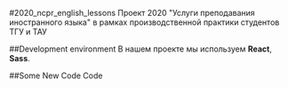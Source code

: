 #2020_ncpr_english_lessons
Проект 2020 "Услуги преподавания иностранного языка" в рамках производственной практики студентов ТГУ и ТАУ

##Development environment
В нашем проекте мы используем **React**, **Sass**.

##Some New Code
Code
